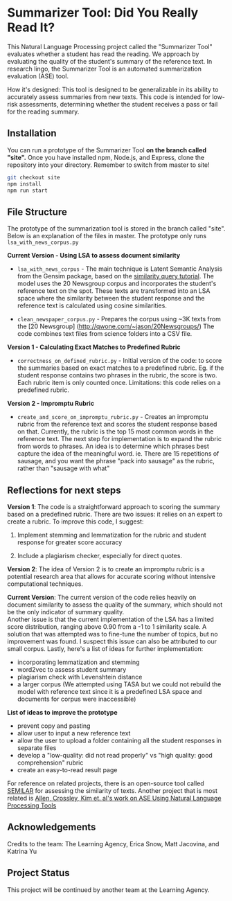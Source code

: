 # Summarizer Tool: Did You Really Read It? 

This Natural Language Processing project called the "Summarizer Tool" evaluates whether a student has read the reading. We approach by evaluating the quality of the student's summary of the reference text. In research lingo, the Summarizer Tool is an automated summarization evaluation (ASE) tool. 

How it's designed: 
This tool is designed to be generalizable in its ability to accurately assess summaries from new texts. This code is intended for low-risk assessments, determining whether the student receives a pass or fail for the reading summary. 

## Installation

You can run a prototype of the Summarizer Tool <strong>on the branch called "site".</strong> Once you have installed npm, Node.js, and Express, clone the repository into your directory. Remember to switch from master to site! 

```bash
git checkout site
npm install
npm run start
```

## File Structure 
The prototype of the summarization tool is stored in the branch called "site". Below is an explanation of the files in master. The prototype only runs `lsa_with_news_corpus.py`

<strong>Current Version - Using LSA to assess document similarity</strong>


* `lsa_with_news_corpus` - The main technique is Latent Semantic Analysis from the Gensim package, based on the [similarity query tutorial](https://radimrehurek.com/gensim/auto_examples/core/run_similarity_queries.html). The model uses the 20 Newsgroup corpus and incorporates the student's reference text on the spot. These texts are transformed into an LSA space where the similarity between the student response and the reference text is calculated using cosine similarities. 


* `clean_newspaper_corpus.py` - Prepares the corpus using ~3K texts from the [20 Newsgroup] (http://qwone.com/~jason/20Newsgroups/) The code combines text files from science folders into a CSV file.

<strong>Version 1 - Calculating Exact Matches to Predefined Rubric</strong>

* `correctness_on_defined_rubric.py` - Initial version of the code: to score the summaries based on exact matches to a predefined rubric. Eg. if the student response contains two phrases in the rubric, the score is two. Each rubric item is only counted once. Limitations: this code relies on a predefined rubric. 


<strong>Version 2 - Impromptu Rubric </strong>

* `create_and_score_on_impromptu_rubric.py` - Creates an impromptu rubric from the reference text and scores the student response based on that. Currently, the rubric is the top 15 most common words in the reference text. The next step for implementation is to expand the rubric from words to phrases. An idea is to determine which phrases best capture the idea of the meaningful word. ie. There are 15 repetitions of sausage, and you want the phrase "pack into sausage" as the rubric, rather than "sausage with what" 



## Reflections for next steps 
<strong>Version 1</strong>: The code is a straightforward approach to scoring the summary based on a predefined rubric. There are two issues: it relies on an expert to create a rubric. To improve this code, I suggest: 

1. Implement stemming and lemmatization for the rubric and student response for greater score accuracy


2.  Include a plagiarism checker, especially for direct quotes. 

<strong>Version 2</strong>: The idea of Version 2 is to create an impromptu rubric is a potential research area that allows for accurate scoring without intensive computational techniques. 


<strong>Current Version</strong>: The current version of the code relies heavily on document similarity to assess the quality of the summary, which should not be the only indicator of summary quality.  
Another issue is that the current implementation of the LSA has a limited score distribution, ranging above 0.90 from a -1 to 1 similarity scale. A solution that was attempted was to fine-tune the number of topics, but no improvement was found. I suspect this issue can also be attributed to our small corpus. 
Lastly, here's a list of ideas for further implementation: 

* incorporating lemmatization and stemming
* word2vec to assess student summary
* plagiarism check with Levenshtein distance
* a larger corpus (We attempted using TASA but we could not rebuild the model with reference text since it is a predefined LSA space and documents for corpus were inaccessible) 

<strong>List of ideas to improve the prototype</strong>

* prevent copy and pasting
* allow user to input a new reference text
* allow the user to upload a folder containing all the student responses in separate files 
* develop a "low-quality: did not read properly" vs "high quality: good comprehension" rubric
* create an easy-to-read result page 


For reference on related projects, there is an open-source tool called [SEMILAR](http://www.semanticsimilarity.org/) for assessing the similarity of texts. Another project that is most related is [Allen, Crossley, Kim et. al's work on ASE Using Natural Language Processing Tools](https://www.researchgate.net/publication/333909045_Automated_Summarization_Evaluation_ASE_Using_Natural_Language_Processing_Tools) 

## Acknowledgements
Credits to the team: The Learning Agency, Erica Snow, Matt Jacovina, and Katrina Yu

## Project Status 
This project will be continued by another team at the Learning Agency. 
